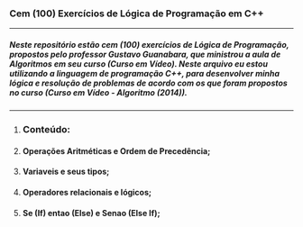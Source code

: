 ### Cem (100) Exercícios de Lógica de Programação em C++
***
##### Neste repositório estão cem (100) exercícios de Lógica de Programação, propostos pelo professor Gustavo Guanabara, que ministrou a aula de Algoritmos em seu curso (Curso em Vídeo). Neste arquivo eu estou utilizando a linguagem de programação C++, para desenvolver minha lógica e resolução de problemas de acordo com os que foram propostos no curso (Curso em Vídeo - Algoritmo (2014)).
---
1. ### Conteúdo:
2. #### Operações Aritméticas e Ordem de Precedência;
3. #### Variaveis e seus tipos;
4. #### Operadores relacionais e lógicos;
5. #### Se (If) entao (Else) e Senao (Else If);
